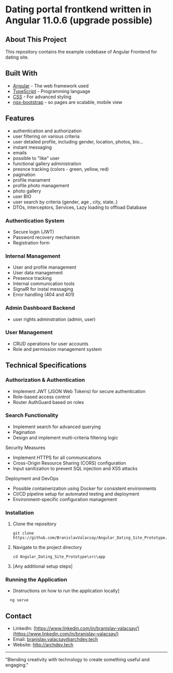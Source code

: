 # Dating portal frontkend written in Angular 11.0.6 (upgrade possible)

## About This Project

This repository contains the example codebase of Angular Frontend for dating site.


## Built With

- [Angular](https://angular.io/) - The web framework used
- [TypeScript](https://www.typescriptlang.org/) - Programming language
- [CSS](https://developer.mozilla.org/en-US/docs/Web/CSS) - For advanced styling
- [ngx-bootstrap](https://www.npmjs.com/package/ngx-toastr) - so pages are scalable, mobile view

## Features
- authentication and authorization
- user filtering on various criteria
- user detailed profile, including gender, location, photos, bio...
- instant messaging
- emails
- possible to "like" user
- functional gallery administration
- presnce tracking (colors - green, yellow, red)
- pagination
- profile manament
- profile photo management
- photo gallery
- user BIO
- user search by criteria (gender, age , city, state..)
- DTOs, Interceptors, Services, Lazy loading to offload Database


### Authentication System

- Secure login (JWT)
- Password recovery mechanism
- Registration form


### Internal Management

- User and profile management
- User data management
- Presence tracking
- Internal communication tools
- SignalR for instal messaging
- Error handling (404 and 401)


### Admin Dashboard Backend

- user rights adminstration (admin, user)


### User Management

- CRUD operations for user accounts
- Role and permission management system


## Technical Specifications
### Authorization & Authentication

- Implement JWT (JSON Web Tokens) for secure authentication
- Role-based access control
- Router AuthGuard based on roles

### Search Functionality

- Implement search for advanced querying
- Pagination
- Design and implement multi-criteria filtering logic

Security Measures

- Implement HTTPS for all communications
- Cross-Origin Resource Sharing (CORS) configuration
- Input sanitization to prevent SQL injection and XSS attacks

Deployment and DevOps

- Possible containerization using Docker for consistent environments
- CI/CD pipeline setup for automated testing and deployment
- Environment-specific configuration management

### Installation
1. Clone the repository
   ```
   git clone https://github.com/BranislavValacsay/Angular_Dating_Site_Prototype.git
   ```
2. Navigate to the project directory
   ```
   cd Angular_Dating_Site_Prototype\src\app
   ```
3. [Any additional setup steps]

### Running the Application
- [Instructions on how to run the application locally]
```
  ng serve
```


## Contact

- LinkedIn: [https://www.linkedin.com/in/branislav-valacsay/](https://www.linkedin.com/in/branislav-valacsay/)
- Email: branislav.valacsay@archdev.tech
- Website: http://archdev.tech

---

"Blending creativity with technology to create something useful and engaging."
